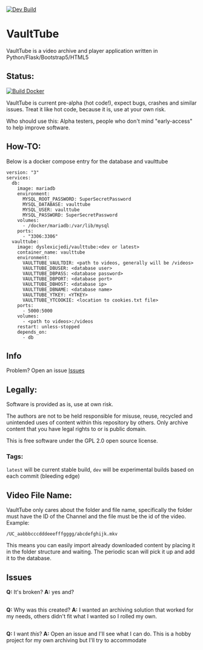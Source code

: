 [![Dev Build](https://github.com/dyslexicjedi/VaultTube/actions/workflows/docker.yml/badge.svg?branch=dev)](https://github.com/dyslexicjedi/VaultTube/actions/workflows/docker.yml)
# VaultTube

VaultTube is a video archive and player application written in Python/Flask/Bootstrap5/HTML5

## Status: 
[![Build Docker](https://github.com/dyslexicjedi/VaultTube/actions/workflows/docker.yml/badge.svg?branch=dev)](https://github.com/dyslexicjedi/VaultTube/actions/workflows/docker.yml)

VaultTube is current pre-alpha (hot code!), expect bugs, crashes and similar issues. Treat it like hot code, because it is, use at your own risk.

Who should use this: Alpha testers, people who don't mind "early-access" to help improve software.

## How-TO:
Below is a docker compose entry for the database and vaulttube

```
version: "3"
services:
  db:
    image: mariadb
    environment:
      MYSQL_ROOT_PASSWORD: SuperSecretPassword
      MYSQL_DATABASE: vaulttube
      MYSQL_USER: vaulttube
      MYSQL_PASSWORD: SuperSecretPassword
    volumes:
      - /docker/mariadb:/var/lib/mysql
    ports:
      - "3306:3306"
  vaulttube:
    image: dyslexicjedi/vaulttube:<dev or latest>
    container_name: vaulttube
    environment:
      VAULTTUBE_VAULTDIR: <path to videos, generally will be /videos>
      VAULTTUBE_DBUSER: <database user>
      VAULTTUBE_DBPASS: <database password>
      VAULTTUBE_DBPORT: <database port>
      VAULTTUBE_DBHOST: <database ip>
      VAULTTUBE_DBNAME: <database name>
      VAULTTUBE_YTKEY: <YTKEY>
      VAULTTUBE_YTCOOKIE: <location to cookies.txt file>
    ports:
      - 5000:5000
    volumes:
      - <path to videos>:/videos
    restart: unless-stopped
    depends_on:
      - db
```

## Info

Problem? Open an issue [Issues](https://github.com/jedihomelab/VaultTube/issues) 

## Legally: 
Software is provided as is, use at own risk.

The authors are not to be held responsible for misuse, reuse, recycled and unintended uses of content within this repository by others. Only archive content that you have legal rights to or is public domain. 

This is free software under the GPL 2.0 open source license.

### Tags: 
`latest` will be current stable build, `dev` will be experimental builds based on each commit (bleeding edge)

## Video File Name:

VaultTube only cares about the folder and file name, specifically the folder must have the ID of the Channel and the file must be the id of the video. Example:

`/UC_aabbbcccdddeeefffgggg/abcdefghijk.mkv`

This means you can easily import already downloaded content by placing it in the folder structure and waiting. The periodic scan will pick it up and add it to the database.

## Issues

**Q:** It's broken?
**A:** yes and?
##

**Q:** Why was this created?
**A:** I wanted an archiving solution that worked for my needs, others didn't fit what I wanted so I rolled my own. 
##

**Q:** I want *this*?
**A:** Open an issue and I'll see what I can do. This is a hobby project for my own archiving but I'll try to accommodate 
